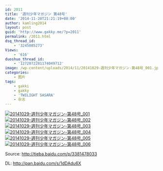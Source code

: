 ```yaml
---
id: 2011
title: '週刊少年マガジン 第48号'
date: '2014-11-20T21:21:19+08:00'
author: kamling2014
layout: post
guid: 'http://www.gakky.me/?p=2011'
permalink: /2011.html
dsq_thread_id:
    - '3245085273'
Views:
    - '616'
duoshuo_thread_id:
    - '1272072281174049712'
image: /wp-content/uploads/2014/11/20141029-週刊少年マガジン-第48号_001.jpg
categories:
    - 图片
tags:
    - gakki
    - gakky
    - 'TWILIGHT SASARA'
    - 杂志
---
```


[![20141029-週刊少年マガジン-第48号_001](http://www.yui-aragaki.org/wp-content/uploads/2014/11/20141029-週刊少年マガジン-第48号_001.jpg)](http://www.yui-aragaki.org/wp-content/uploads/2014/11/20141029-週刊少年マガジン-第48号_001.jpg "20141029-週刊少年マガジン-第48号_001") [![20141029-週刊少年マガジン-第48号_002](http://www.yui-aragaki.org/wp-content/uploads/2014/11/20141029-週刊少年マガジン-第48号_002.jpg)](http://www.yui-aragaki.org/wp-content/uploads/2014/11/20141029-週刊少年マガジン-第48号_002.jpg "20141029-週刊少年マガジン-第48号_002") [![20141029-週刊少年マガジン-第48号_003](http://www.yui-aragaki.org/wp-content/uploads/2014/11/20141029-週刊少年マガジン-第48号_003.jpg)](http://www.yui-aragaki.org/wp-content/uploads/2014/11/20141029-週刊少年マガジン-第48号_003.jpg "20141029-週刊少年マガジン-第48号_003") [![20141029-週刊少年マガジン-第48号_004](http://www.yui-aragaki.org/wp-content/uploads/2014/11/20141029-週刊少年マガジン-第48号_004.jpg)](http://www.yui-aragaki.org/wp-content/uploads/2014/11/20141029-週刊少年マガジン-第48号_004.jpg "20141029-週刊少年マガジン-第48号_004") [![20141029-週刊少年マガジン-第48号_005](http://www.yui-aragaki.org/wp-content/uploads/2014/11/20141029-週刊少年マガジン-第48号_005.jpg)](http://www.yui-aragaki.org/wp-content/uploads/2014/11/20141029-週刊少年マガジン-第48号_005.jpg "20141029-週刊少年マガジン-第48号_005") [![20141029-週刊少年マガジン-第48号_006](http://www.yui-aragaki.org/wp-content/uploads/2014/11/20141029-週刊少年マガジン-第48号_006.jpg)](http://www.yui-aragaki.org/wp-content/uploads/2014/11/20141029-週刊少年マガジン-第48号_006.jpg "20141029-週刊少年マガジン-第48号_006")

Source: <http://tieba.baidu.com/p/3381478033>

DL: <http://pan.baidu.com/s/1dDAdu6X>